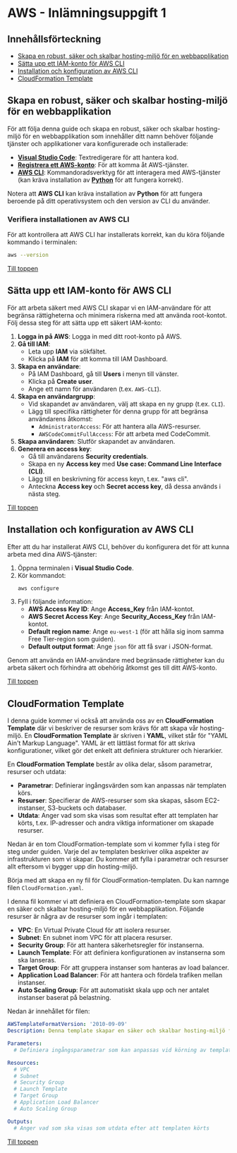 # AWS - Inlämningsuppgift 1

## Innehållsförteckning
- [Skapa en robust, säker och skalbar hosting-miljö för en webbapplikation](#skapa-en-robust-säker-och-skalbar-hosting-miljö-för-en-webbapplikation)
- [Sätta upp ett IAM-konto för AWS CLI](#sätta-upp-ett-iam-konto-för-aws-cli)
- [Installation och konfiguration av AWS CLI](#installation-och-konfiguration-av-aws-cli)
- [CloudFormation Template](#cloudformation-template)

## Skapa en robust, säker och skalbar hosting-miljö för en webbapplikation

För att följa denna guide och skapa en robust, säker och skalbar hosting-miljö för en webbapplikation som innehåller ditt namn behöver följande tjänster och applikationer vara konfigurerade och installerade:

- **[Visual Studio Code](https://code.visualstudio.com/Download)**: Textredigerare för att hantera kod.
- **[Registrera ett AWS-konto](https://aws.amazon.com/free/)**: För att komma åt AWS-tjänster.
- **[AWS CLI](https://docs.aws.amazon.com/cli/latest/userguide/install-cliv2.html)**: Kommandoradsverktyg för att interagera med AWS-tjänster (kan kräva installation av **[Python](https://www.python.org/downloads/)** för att fungera korrekt).

Notera att **AWS CLI** kan kräva installation av **Python** för att fungera beroende på ditt operativsystem och den version av CLI du använder.

### Verifiera installationen av AWS CLI

För att kontrollera att AWS CLI har installerats korrekt, kan du köra följande kommando i terminalen:

```bash
aws --version
```
[Till toppen](#aws---inlämningsuppgift-1)

## Sätta upp ett IAM-konto för AWS CLI

För att arbeta säkert med AWS CLI skapar vi en IAM-användare för att begränsa rättigheterna och minimera riskerna med att använda root-kontot. Följ dessa steg för att sätta upp ett säkert IAM-konto:

1. **Logga in på AWS**: Logga in med ditt root-konto på AWS.
2. **Gå till IAM**:
   - Leta upp **IAM** via sökfältet.
   - Klicka på **IAM** för att komma till IAM Dashboard.
3. **Skapa en användare**:
   - På IAM Dashboard, gå till **Users** i menyn till vänster.
   - Klicka på **Create user**.
   - Ange ett namn för användaren (t.ex. `AWS-CLI`).
4. **Skapa en användargrupp**:
   - Vid skapandet av användaren, välj att skapa en ny grupp (t.ex. `CLI`).
   - Lägg till specifika rättigheter för denna grupp för att begränsa användarens åtkomst:
     - `AdministratorAccess`: För att hantera alla AWS-resurser.
     - `AWSCodeCommitFullAccess`: För att arbeta med CodeCommit.
5. **Skapa användaren**: Slutför skapandet av användaren.
6. **Generera en access key**:
   - Gå till användarens **Security credentials**.
   - Skapa en ny **Access key** med **Use case: Command Line Interface (CLI)**.
   - Lägg till en beskrivning för access keyn, t.ex. "aws cli".
   - Anteckna **Access key** och **Secret access key**, då dessa används i nästa steg.

[Till toppen](#aws---inlämningsuppgift-1)

## Installation och konfiguration av AWS CLI

Efter att du har installerat AWS CLI, behöver du konfigurera det för att kunna arbeta med dina AWS-tjänster:

1. Öppna terminalen i **Visual Studio Code**.
2. Kör kommandot:
   ```bash
   aws configure
   ```
3. Fyll i följande information:
   - **AWS Access Key ID**: Ange **Access_Key** från IAM-kontot.
   - **AWS Secret Access Key**: Ange **Security_Access_Key** från IAM-kontot.
   - **Default region name**: Ange `eu-west-1` (för att hålla sig inom samma Free Tier-region som guiden).
   - **Default output format**: Ange `json` för att få svar i JSON-format.

Genom att använda en IAM-användare med begränsade rättigheter kan du arbeta säkert och förhindra att obehörig åtkomst ges till ditt AWS-konto.

[Till toppen](#aws---inlämningsuppgift-1)
## CloudFormation Template
I denna guide kommer vi också att använda oss av en **CloudFormation Template** där vi beskriver de resurser som krävs för att skapa vår hosting-miljö. En **CloudFormation Template** är skriven i **YAML**, vilket står för "YAML Ain't Markup Language". YAML är ett lättläst format för att skriva konfigurationer, vilket gör det enkelt att definiera strukturer och hierarkier.

En **CloudFormation Template** består av olika delar, såsom parametrar, resurser och utdata:

- **Parametrar**: Definierar ingångsvärden som kan anpassas när templaten körs.
- **Resurser**: Specifierar de AWS-resurser som ska skapas, såsom EC2-instanser, S3-buckets och databaser.
- **Utdata**: Anger vad som ska visas som resultat efter att templaten har körts, t.ex. IP-adresser och andra viktiga informationer om skapade resurser.

Nedan är en tom CloudFormation-template som vi kommer fylla i steg för steg under guiden. Varje del av templaten beskriver olika aspekter av infrastrukturen som vi skapar. Du kommer att fylla i parametrar och resurser allt eftersom vi bygger upp din hosting-miljö.

Börja med att skapa en ny fil för CloudFormation-templaten. Du kan namnge filen `CloudFormation.yaml`.

I denna fil kommer vi att definiera en CloudFormation-template som skapar en säker och skalbar hosting-miljö för en webbapplikation. Följande resurser är några av de resurser som ingår i templaten:

- **VPC**: En Virtual Private Cloud för att isolera resurser.
- **Subnet**: En subnet inom VPC för att placera resurser.
- **Security Group**: För att hantera säkerhetsregler för instanserna.
- **Launch Template**: För att definiera konfigurationen av instanserna som ska lanseras.
- **Target Group**: För att gruppera instanser som hanteras av load balancer.
- **Application Load Balancer**: För att hantera och fördela trafiken mellan instanser.
- **Auto Scaling Group**: För att automatiskt skala upp och ner antalet instanser baserat på belastning.

Nedan är innehållet för filen:

```yaml
AWSTemplateFormatVersion: '2010-09-09'
Description: Denna template skapar en säker och skalbar hosting-miljö för en webbapplikation.

Parameters:
  # Definiera ingångsparametrar som kan anpassas vid körning av templaten

Resources:
  # VPC
  # Subnet
  # Security Group
  # Launch Template
  # Target Group
  # Application Load Balancer
  # Auto Scaling Group

Outputs:
  # Anger vad som ska visas som utdata efter att templaten körts
```
[Till toppen](#aws---inlämningsuppgift-1)
